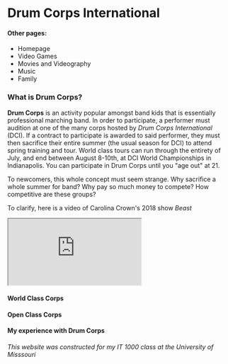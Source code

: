 # Drum Corps International
#### Other pages:

<html>
  <body>
    <ul>
      <li><a src="">Homepage</a></li>
      <li><a src="">Video Games</a></li>
      <li><a src="">Movies and Videography</a></li>
      <li><a src="">Music</a></li>
      <li><a src="">Family</a></li>
    </ul>
  </body>
</html>

### What is Drum Corps?

**Drum Corps** is an activity popular amongst band kids that is essentially professional marching band. In order
to participate, a performer must audition at one of the many corps hosted by _Drum Corps International_ (DCI). If a 
contract to participate is awarded to said performer, they must then sacrifice their entire summer (the usual 
season for DCI) to attend spring training and tour. World class tours can run through the entirety of July, and 
end between August 8-10th, at DCI World Championships in Indianapolis. You can participate in Drum Corps until 
you "age out" at 21.

To newcomers, this whole concept must seem strange. 
Why sacrifice a whole summer for band?
Why pay so much money to compete? 
How competitive are these groups?

To clarify, here is a video of Carolina Crown's 2018 show _Beast_

<html>
  <body>
    <iframe src="https://youtu.be/b3x4TrnzuyU" ></iframe>
  </body>
</html>



#### World Class Corps


#### Open Class Corps


#### My experience with Drum Corps

###### This website was constructed for my IT 1000 class at the University of Misssouri
